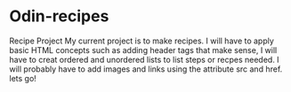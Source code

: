 # Odin-recipes

Recipe Project
My current project is to make recipes. I will have to apply basic HTML concepts such as adding header tags that make sense, I will have to creat ordered and unordered lists to list steps or recpes needed. I will probably have to add images and links using the attribute src and href. lets go!
